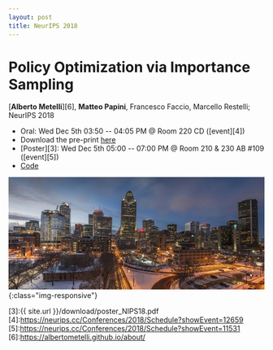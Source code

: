 ```yaml
---
layout: post
title: NeurIPS 2018
---
```

# Policy Optimization via Importance Sampling
[**Alberto Metelli**][6], **Matteo Papini**, Francesco Faccio, Marcello Restelli; NeurIPS 2018

* Oral: Wed Dec 5th 03:50 -- 04:05 PM @ Room 220 CD ([event][4])
* Download the pre-print [here][1]
* [Poster][3]: Wed Dec 5th 05:00 -- 07:00 PM @ Room 210 & 230 AB #109 ([event][5])
* [Code][2]

![image-title-here](../images/montreal.jpg){:class="img-responsive"}

[1]:https://arxiv.org/abs/1809.06098
[2]:https://github.com/T3p/pois
[3]:{{ site.url }}/download/poster_NIPS18.pdf
[4]:https://neurips.cc/Conferences/2018/Schedule?showEvent=12659
[5]:https://neurips.cc/Conferences/2018/Schedule?showEvent=11531
[6]:https://albertometelli.github.io/about/
